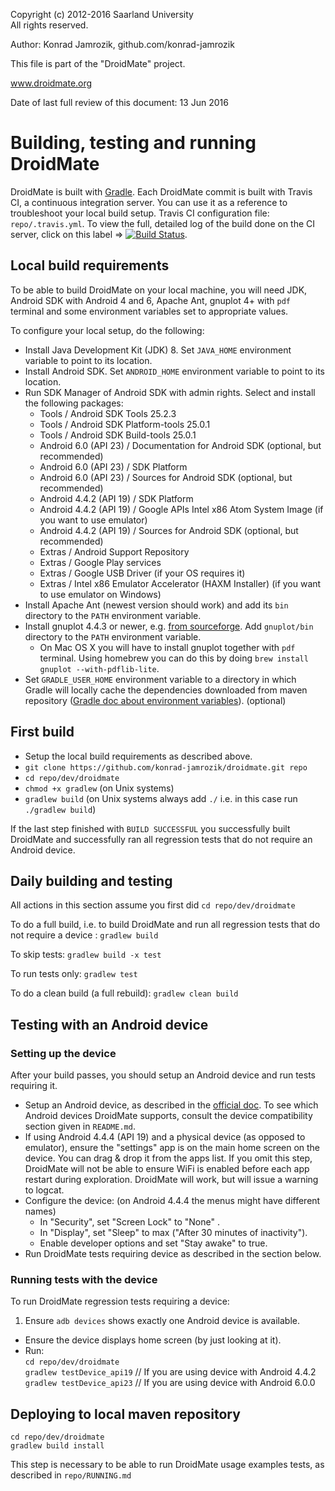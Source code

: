   Copyright (c) 2012-2016 Saarland University  
  All rights reserved.

  Author: Konrad Jamrozik, github.com/konrad-jamrozik
  
  This file is part of the "DroidMate" project.

  www.droidmate.org

  Date of last full review of this document: 13 Jun 2016

# Building, testing and running DroidMate #

DroidMate is built with [Gradle](https://docs.gradle.org/current/userguide/userguide.html). Each DroidMate commit is built with Travis CI, a continuous integration server. You can use it as a reference to troubleshoot your local build setup. Travis CI configuration file: `repo/.travis.yml`. To view the full, detailed log of the build done on the CI server, click on this label => [![Build Status](https://travis-ci.org/konrad-jamrozik/droidmate.svg?branch=master)](https://travis-ci.org/konrad-jamrozik/droidmate).

## Local build requirements ##

To be able to build DroidMate on your local machine, you will need JDK, Android SDK with Android 4 and 6, Apache Ant, gnuplot 4+ with `pdf` terminal and some environment variables set to appropriate values.

To configure your local setup, do the following:

* Install Java Development Kit (JDK) 8. Set `JAVA_HOME` environment variable to point to its location.
* Install Android SDK. Set `ANDROID_HOME` environment variable to point to its location.
* Run SDK Manager of Android SDK with admin rights. Select and install the following packages:
  * Tools / Android SDK Tools 25.2.3
  * Tools / Android SDK Platform-tools 25.0.1
  * Tools / Android SDK Build-tools 25.0.1
  * Android 6.0 (API 23) / Documentation for Android SDK (optional, but recommended)
  * Android 6.0 (API 23) / SDK Platform
  * Android 6.0 (API 23) / Sources for Android SDK (optional, but recommended)
  * Android 4.4.2 (API 19) / SDK Platform
  * Android 4.4.2 (API 19) / Google APIs Intel x86 Atom System Image (if you want to use emulator)
  * Android 4.4.2 (API 19) / Sources for Android SDK (optional, but recommended)
  * Extras / Android Support Repository
  * Extras / Google Play services
  * Extras / Google USB Driver (if your OS requires it)
  * Extras / Intel x86 Emulator Accelerator (HAXM Installer) (if you want to use emulator on Windows)
* Install Apache Ant (newest version should work) and add its `bin` directory to the `PATH` environment variable.
* Install gnuplot 4.4.3 or newer, e.g. [from sourceforge](https://sourceforge.net/projects/gnuplot/files/gnuplot). Add `gnuplot/bin` directory to the `PATH` environment variable.
  * On Mac OS X you will have to install gnuplot together with `pdf` terminal. Using homebrew you can do this by doing 
  `brew install gnuplot --with-pdflib-lite`.
* Set `GRADLE_USER_HOME` environment variable to a directory in which Gradle will locally cache the dependencies downloaded from maven repository ([Gradle doc about environment variables](https://docs.gradle.org/current/userguide/build_environment.html#sec:gradle_properties_and_system_properties)). (optional)

## First build ##

* Setup the local build requirements as described above. 
* `git clone https://github.com/konrad-jamrozik/droidmate.git repo`
* `cd repo/dev/droidmate`
* `chmod +x gradlew` (on Unix systems)
* `gradlew build` (on Unix systems always add `./` i.e. in this case run `./gradlew build`)

If the last step finished with `BUILD SUCCESSFUL` you successfully built DroidMate and successfully ran all regression tests that do not require an Android device.

## Daily building and testing ##

All actions in this section assume you first did `cd repo/dev/droidmate`

To do a full build, i.e. to build DroidMate and run all regression tests that do not require a device :  `gradlew build`  

To skip tests: `gradlew build -x test`

To run tests only: `gradlew test`

To do a clean build (a full rebuild): `gradlew clean build`

## Testing with an Android device

### Setting up the device 

After your build passes, you should setup an Android device and run tests requiring it.

* Setup an Android device, as described in the [official doc](http://developer.android.com/training/basics/firstapp/running-app.html#RealDevice). To see which Android devices DroidMate supports, consult the device compatibility section given in `README.md`.
* If using Android 4.4.4 (API 19) and a physical device (as opposed to emulator), ensure the "settings" app is on the main home screen on the device. You can drag & drop it from the apps list. If you omit this step, DroidMate will not be able to ensure WiFi is enabled before each app restart during exploration. DroidMate will work, but will issue a warning to logcat.
* Configure the device: (on Android 4.4.4 the menus might have different names)
  * In "Security", set "Screen Lock" to "None" .
  * In "Display", set "Sleep" to max ("After 30 minutes of inactivity").
  * Enable developer options and set "Stay awake" to true.
* Run DroidMate tests requiring device as described in the section below.

### Running tests with the device

To run DroidMate regression tests requiring a device:

1. Ensure `adb devices` shows exactly one Android device is available.
* Ensure the device displays home screen (by just looking at it).
* Run:  
`cd repo/dev/droidmate`  
`gradlew testDevice_api19` // If you are using device with Android 4.4.2  
`gradlew testDevice_api23` // If you are using device with Android 6.0.0 

## Deploying to local maven repository ##

`cd repo/dev/droidmate`  
`gradlew build install`

This step is necessary to be able to run DroidMate usage examples tests, as described in `repo/RUNNING.md` 
